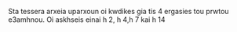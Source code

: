 Sta tessera arxeia uparxoun oi kwdikes gia tis 4 ergasies tou prwtou e3amhnou. Oi askhseis einai h 2, h 4,h 7 kai h 14
